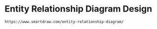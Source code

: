 # Entity Relationship Diagram Design
```
https://www.smartdraw.com/entity-relationship-diagram/
```
